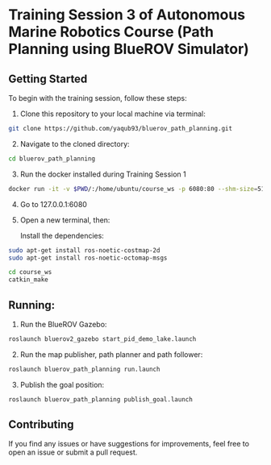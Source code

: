 # Training Session 3 of Autonomous Marine Robotics Course (Path Planning using BlueROV Simulator)

## Getting Started

To begin with the training session, follow these steps:

1. Clone this repository to your local machine via terminal:

```bash
git clone https://github.com/yaqub93/bluerov_path_planning.git
```

2. Navigate to the cloned directory:

```bash
cd bluerov_path_planning
```

3. Run the docker installed during Training Session 1

```bash
docker run -it -v $PWD/:/home/ubuntu/course_ws -p 6080:80 --shm-size=512m ros_34763_v_1
```

4. Go to 127.0.0.1:6080

5. Open a new terminal, then:

   Install the dependencies:
```bash
sudo apt-get install ros-noetic-costmap-2d
sudo apt-get install ros-noetic-octomap-msgs
```

```bash
cd course_ws
catkin_make
```

## Running:

1. Run the BlueROV Gazebo:
```bash
roslaunch bluerov2_gazebo start_pid_demo_lake.launch
```
2. Run the map publisher, path planner and path follower:
```bash
roslaunch bluerov_path_planning run.launch
```
3. Publish the goal position:
```bash
roslaunch bluerov_path_planning publish_goal.launch
```

## Contributing

If you find any issues or have suggestions for improvements, feel free to open an issue or submit a pull request.
